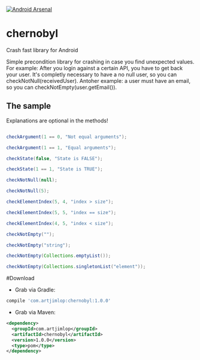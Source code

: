 [![Android Arsenal](https://img.shields.io/badge/Android%20Arsenal-chernobyl-green.svg?style=true)](https://android-arsenal.com/details/1/3442)

# chernobyl
Crash fast library for Android

Simple precondition library for crashing in case you find unexpected values. For example: After you login against a certain API, you have to get back your user. It's completly necessary to have a no null user, so you can checkNotNull(receivedUser). Antoher example: a user must have an email, so you can checkNotEmpty(user.getEmail()).  
 
The sample
----------

Explanations are optional in the methods!

```java

checkArgument(1 == 0, "Not equal arguments");

checkArgument(1 == 1, "Equal arguments");

checkState(false, "State is FALSE");

checkState(1 == 1, "State is TRUE");

checkNotNull(null);

checkNotNull(5);

checkElementIndex(5, 4, "index > size");

checkElementIndex(5, 5, "index == size");

checkElementIndex(4, 5, "index < size");

checkNotEmpty("");

checkNotEmpty("string");

checkNotEmpty(Collections.emptyList());

checkNotEmpty(Collections.singletonList("element"));

```

#Download

* Grab via Gradle:
```groovy
compile 'com.artjimlop:chernobyl:1.0.0'
```
* Grab via Maven:
```xml
<dependency>
  <groupId>com.artjimlop</groupId>
  <artifactId>chernobyl</artifactId>
  <version>1.0.0</version>
  <type>pom</type>
</dependency>
```
